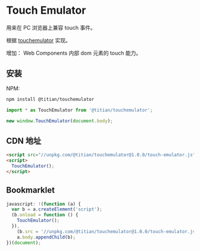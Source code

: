# Touch Emulator

用来在 PC 浏览器上兼容 touch 事件。

根据 [touchemulator](https://github.com/hammerjs/touchemulator) 实现。

增加： Web Components 内部 dom 元素的 touch 能力。

## 安装

NPM:

```bash
npm install @titian/touchemulator
```

```javascript
import * as TouchEmulator from '@titian/touchemulator';

new window.TouchEmulator(document.body);
```

## CDN 地址

```html
<script src="//unpkg.com/@titian/touchemulator@1.0.0/touch-emulator.js"></script>
<script>
  TouchEmulator();
</script>
```

## Bookmarklet

```js
javascript: !(function (a) {
  var b = a.createElement('script');
  (b.onload = function () {
    TouchEmulator();
  }),
    (b.src = '//unpkg.com/@titian/touchemulator@1.0.0/touch-emulator.js'),
    a.body.appendChild(b);
})(document);
```
